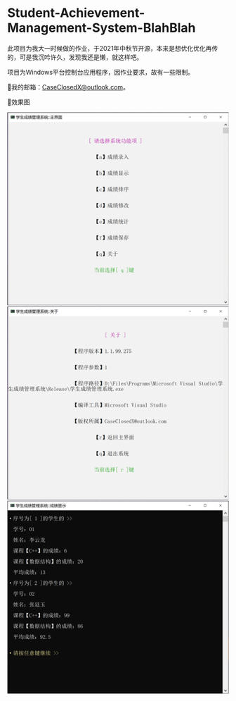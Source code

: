 # Student-Achievement-Management-System-BlahBlah
 此项目为我大一时候做的作业，于2021年中秋节开源，本来是想优化优化再传的，可是我沉吟许久，发现我还是懒，就这样吧。
 
 项目为Windows平台控制台应用程序，因作业要求，故有一些限制。
 
🌟我的邮箱：CaseClosedX@outlook.com。

🌟效果图

![image](https://github.com/Case-Closed-X/Student-Achievement-Management-System-BlahBlah/blob/f787b8171d39798c132c89109a5243a407b6df9b/images/main.png)
![image](https://github.com/Case-Closed-X/Student-Achievement-Management-System-BlahBlah/blob/f787b8171d39798c132c89109a5243a407b6df9b/images/about.png)
![image](https://github.com/Case-Closed-X/Student-Achievement-Management-System-BlahBlah/blob/f787b8171d39798c132c89109a5243a407b6df9b/images/show.png)